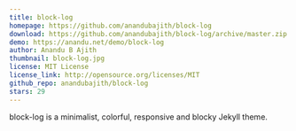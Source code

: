 ```yaml
---
title: block-log
homepage: https://github.com/anandubajith/block-log
download: https://github.com/anandubajith/block-log/archive/master.zip
demo: https://anandu.net/demo/block-log
author: Anandu B Ajith
thumbnail: block-log.jpg
license: MIT License
license_link: http://opensource.org/licenses/MIT
github_repo: anandubajith/block-log
stars: 29
---
```


block-log is a minimalist, colorful, responsive and blocky Jekyll theme.

